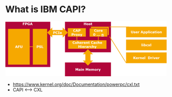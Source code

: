 # What is IBM CAPI?

![](/assets/CAPI__block_diagramm.png)

* https://www.kernel.org/doc/Documentation/powerpc/cxl.txt
* CAPI &lt;--&gt; CXL



